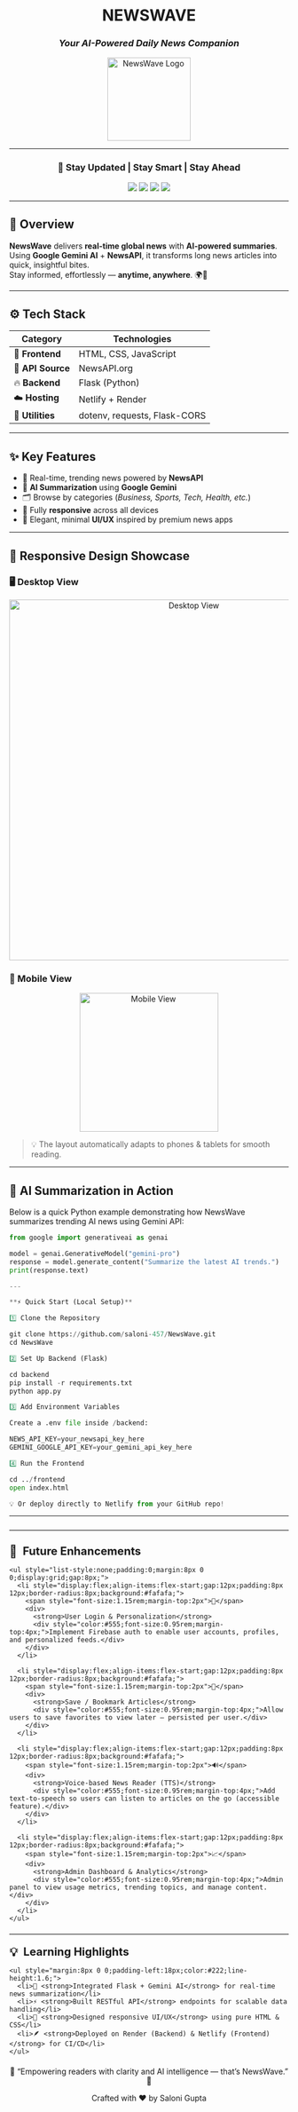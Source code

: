 <!-- 🌊 NEWSWAVE - Modern README Design -->

<div align="center">

# **NEWSWAVE**
### _Your AI-Powered Daily News Companion_

<p align="center">
  <img src="https://github.com/saloni-457/NewsWave/blob/main/logo.png" alt="NewsWave Logo" width="150px">
</p>

---

### 📰 **Stay Updated | Stay Smart | Stay Ahead**

<p align="center">
  <img src="https://img.shields.io/badge/Frontend%20Live%20🟢-Netlify-blue?style=for-the-badge&logo=netlify">
  <img src="https://img.shields.io/badge/Backend%20Live%20🟣-Render-purple?style=for-the-badge&logo=render">
  <img src="https://img.shields.io/badge/Made%20With-Python%20%7C%20Flask-blue?style=for-the-badge&logo=python">
  <img src="https://img.shields.io/badge/Powered%20By-Google%20Gemini%20AI-orange?style=for-the-badge&logo=google">
</p>


---

</div>

## 💫 **Overview**

**NewsWave** delivers **real-time global news** with **AI-powered summaries**.  
Using **Google Gemini AI** + **NewsAPI**, it transforms long news articles into quick, insightful bites.  
Stay informed, effortlessly — **anytime, anywhere**. 🌍🧠

---

## ⚙️ **Tech Stack**

<div align="center">

| Category | Technologies |
|-----------|---------------|
| 🎨 **Frontend** | HTML, CSS, JavaScript |
| 📰 **API Source** | NewsAPI.org |
| 🔥 **Backend** | Flask (Python) |
| ☁️ **Hosting** | Netlify + Render |
| 🧰 **Utilities** | dotenv, requests, Flask-CORS |

</div>

---

## ✨ **Key Features**

- 📰 Real-time, trending news powered by **NewsAPI**
- 🤖 **AI Summarization** using **Google Gemini**
- 🗂️ Browse by categories (*Business, Sports, Tech, Health, etc.*)
- 📱 Fully **responsive** across all devices
- 🎨 Elegant, minimal **UI/UX** inspired by premium news apps

---

## 📱 **Responsive Design Showcase**

### 🖥️ Desktop View
<p align="center">
  <img src="https://github.com/saloni-457/NewsWave/blob/main/desktop_newswave.png" alt="Desktop View" width="650px">
</p>

### 📲 Mobile View
<p align="center">
  <img src="https://github.com/saloni-457/NewsWave/blob/main/mobile_newswave.png" alt="Mobile View" width="250px">
</p>

> 💡 The layout automatically adapts to phones & tablets for smooth reading.

---

## 🧠 **AI Summarization in Action**

Below is a quick Python example demonstrating how NewsWave summarizes trending AI news using Gemini API:

```python
from google import generativeai as genai

model = genai.GenerativeModel("gemini-pro")
response = model.generate_content("Summarize the latest AI trends.")
print(response.text)

---

**⚡ Quick Start (Local Setup)**

1️⃣ Clone the Repository

git clone https://github.com/saloni-457/NewsWave.git
cd NewsWave

2️⃣ Set Up Backend (Flask)

cd backend
pip install -r requirements.txt
python app.py

3️⃣ Add Environment Variables

Create a .env file inside /backend:

NEWS_API_KEY=your_newsapi_key_here
GEMINI_GOOGLE_API_KEY=your_gemini_api_key_here

4️⃣ Run the Frontend

cd ../frontend
open index.html

💡 Or deploy directly to Netlify from your GitHub repo!

```
---

<div style="max-width:900px;margin:20px auto;font-family: -apple-system, BlinkMacSystemFont, 'Segoe UI', Roboto, 'Helvetica Neue', Arial;">
  <hr style="border:0;border-top:1px solid #e6e6e6;margin:24px 0;">
  
  <section aria-labelledby="future-enhancements" style="margin-bottom:20px;">
    <h2 id="future-enhancements" style="display:flex;align-items:center;gap:10px;font-size:1.25rem;margin:0 0 12px;">
      <span style="font-size:1.35rem">🌈</span>
      <span style="font-weight:700">Future Enhancements</span>
    </h2>

    <ul style="list-style:none;padding:0;margin:8px 0 0;display:grid;gap:8px;">
      <li style="display:flex;align-items:flex-start;gap:12px;padding:8px 12px;border-radius:8px;background:#fafafa;">
        <span style="font-size:1.15rem;margin-top:2px">🔐</span>
        <div>
          <strong>User Login & Personalization</strong>
          <div style="color:#555;font-size:0.95rem;margin-top:4px;">Implement Firebase auth to enable user accounts, profiles, and personalized feeds.</div>
        </div>
      </li>

      <li style="display:flex;align-items:flex-start;gap:12px;padding:8px 12px;border-radius:8px;background:#fafafa;">
        <span style="font-size:1.15rem;margin-top:2px">📌</span>
        <div>
          <strong>Save / Bookmark Articles</strong>
          <div style="color:#555;font-size:0.95rem;margin-top:4px;">Allow users to save favorites to view later — persisted per user.</div>
        </div>
      </li>

      <li style="display:flex;align-items:flex-start;gap:12px;padding:8px 12px;border-radius:8px;background:#fafafa;">
        <span style="font-size:1.15rem;margin-top:2px">🔊</span>
        <div>
          <strong>Voice-based News Reader (TTS)</strong>
          <div style="color:#555;font-size:0.95rem;margin-top:4px;">Add text-to-speech so users can listen to articles on the go (accessible feature).</div>
        </div>
      </li>

      <li style="display:flex;align-items:flex-start;gap:12px;padding:8px 12px;border-radius:8px;background:#fafafa;">
        <span style="font-size:1.15rem;margin-top:2px">📈</span>
        <div>
          <strong>Admin Dashboard & Analytics</strong>
          <div style="color:#555;font-size:0.95rem;margin-top:4px;">Admin panel to view usage metrics, trending topics, and manage content.</div>
        </div>
      </li>
    </ul>
  </section>

  <hr style="border:0;border-top:1px solid #e6e6e6;margin:18px 0;">

  <section aria-labelledby="learning-highlights">
    <h2 id="learning-highlights" style="display:flex;align-items:center;gap:10px;font-size:1.25rem;margin:0 0 12px;">
      <span style="font-size:1.35rem">💡</span>
      <span style="font-weight:700">Learning Highlights</span>
    </h2>

    <ul style="margin:8px 0 0;padding-left:18px;color:#222;line-height:1.6;">
      <li>🧩 <strong>Integrated Flask + Gemini AI</strong> for real-time news summarization</li>
      <li>⚡ <strong>Built RESTful API</strong> endpoints for scalable data handling</li>
      <li>🎨 <strong>Designed responsive UI/UX</strong> using pure HTML & CSS</li>
      <li>🪶 <strong>Deployed on Render (Backend) & Netlify (Frontend)</strong> for CI/CD</li>
    </ul>
  </section>
</div>


<div align="center">
<p> 🌟 “Empowering readers with clarity and AI intelligence — that’s NewsWave.” 🌊 <p>
<p> Crafted with ❤️ by Saloni Gupta </p>
</div>



